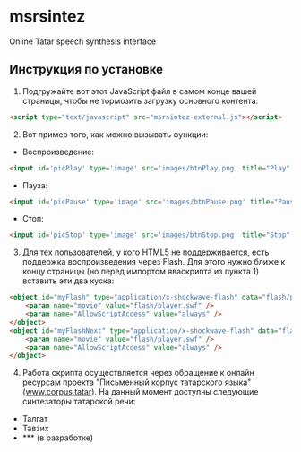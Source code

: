 # msrsintez
Online Tatar speech synthesis interface

## Инструкция по установке

1. Подгружайте вот этот JavaScript файл в самом конце вашей страницы, чтобы не тормозить загрузку основного контента:
```html
<script type="text/javascript" src="msrsintez-external.js"></script>
```

2. Вот пример того, как можно вызывать функции:

- Воспроизведение:
```html
<input id='picPlay' type='image' src='images/btnPlay.png' title="Play" style="vertical-align: middle" onclick="javascript:play( document.getElementById('bigtext').textContent || document.getElementById('bigtext').innerText ); return false;">
```

- Пауза:
```html
<input id='picPause' type='image' src='images/btnPause.png' title="Pause" style="vertical-align: middle" onclick="javascript:pause(); return false;">
```

- Стоп:
```html
<input id='picStop' type='image' src='images/btnStop.png' title="Stop" style="vertical-align: middle" onclick="javascript:stop(); return false;">
```

3. Для тех пользователей, у кого HTML5 не поддерживается, есть поддержка воспроизведения через Flash. Для этого нужно ближе к концу страницы (но перед импортом яваскрипта из пункта 1) вставить эти два куска:
```html
<object id="myFlash" type="application/x-shockwave-flash" data="flash/player.swf" width="1" height="1">
    <param name="movie" value="flash/player.swf" />
    <param name="AllowScriptAccess" value="always" />
</object>
<object id="myFlashNext" type="application/x-shockwave-flash" data="flash/player.swf" width="1" height="1">
    <param name="movie" value="flash/player.swf" />
    <param name="AllowScriptAccess" value="always" />
</object>
```

4. Работа скрипта осуществляется через обращение к онлайн ресурсам проекта "Письменный корпус татарского языка" (www.corpus.tatar). На данный момент доступны следующие синтезаторы татарской речи:
- Талгат
- Тавзих
- *** (в разработке)
